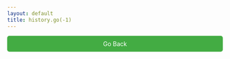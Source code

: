 ```yaml
---
layout: default
title: history.go(-1)
---
```


<style>
.button {
    padding: 10px;
    background: #43ac43;
    border-radius: 5px;
    text-align: center;
    color: white;
}
</style>

<div onclick="goback()" class="button">Go Back</div>

<script>
function goback() {
    history.go(-1);
}
</script>